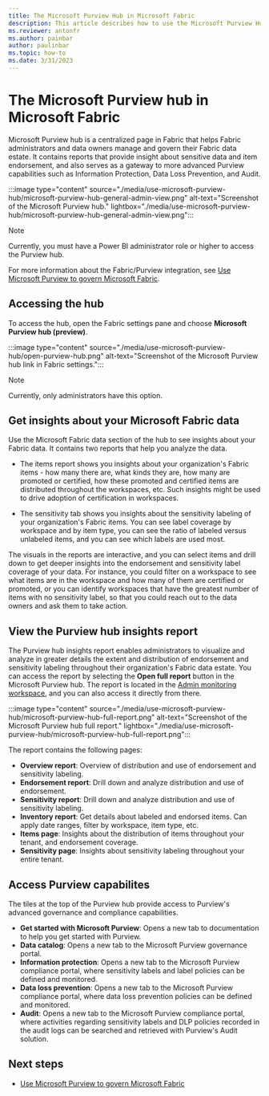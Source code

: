 ```yaml
---
title: The Microsoft Purview Hub in Microsoft Fabric
description: This article describes how to use the Microsoft Purview Hub in Microsoft Fabric to monitor and govern your Microsoft Fabric instance.
ms.reviewer: antonfr
ms.author: painbar
author: paulinbar
ms.topic: how-to 
ms.date: 3/31/2023
---
```


# The Microsoft Purview hub in Microsoft Fabric

Microsoft Purview hub is a centralized page in Fabric that helps Fabric administrators and data owners manage and govern their Fabric data estate. It contains reports that provide insight about sensitive data and item endorsement, and also serves as a gateway to more advanced Purview capabilities such as Information Protection, Data Loss Prevention, and Audit.

:::image type="content" source="./media/use-microsoft-purview-hub/microsoft-purview-hub-general-admin-view.png" alt-text="Screenshot of the Microsoft Purview hub." lightbox="./media/use-microsoft-purview-hub/microsoft-purview-hub-general-admin-view.png":::

>[!NOTE]
> Currently, you must have a Power BI administrator role or higher to access the Purview hub.

For more information about the Fabric/Purview integration, see [Use Microsoft Purview to govern Microsoft Fabric](./microsoft-purview-fabric.md).

## Accessing the hub

To access the hub, open the Fabric settings pane and choose **Microsoft Purview hub (preview)**.

:::image type="content" source="./media/use-microsoft-purview-hub/open-purview-hub.png" alt-text="Screenshot of the Microsoft Purview hub link in Fabric settings.":::

>[!NOTE]
> Currently, only administrators have this option.

## Get insights about your Microsoft Fabric data

Use the Microsoft Fabric data section of the hub to see insights about your Fabric data. It contains two reports that help you analyze the data.

* The items report shows you insights about your organization's Fabric items - how many there are, what kinds they are, how many are promoted or certified, how these promoted and certified items are distributed throughout the workspaces, etc. Such insights might be used to drive adoption of certification in workspaces.

* The sensitivity tab shows you insights about the sensitivity labeling of your organization's Fabric items. You can see label coverage by workspace and by item type, you can see the ratio of labeled versus unlabeled items, and you can see which labels are used most.

The visuals in the reports are interactive, and you can select items and drill down to get deeper insights into the endorsement and sensitivity label coverage of your data. For instance, you could filter on a workspace to see what items are in the workspace and how many of them are certified or promoted, or you can identify workspaces that have the greatest number of items with no sensitivity label, so that you could reach out to the data owners and ask them to take action.

## View the Purview hub insights report

The Purview hub insights report enables administrators to visualize and analyze in greater details the extent and distribution of endorsement and sensitivity labeling throughout their organization's Fabric data estate. You can access the report by selecting the **Open full report** button in the Microsoft Purview hub. The report is located in the [Admin monitoring workspace](../admin/monitoring-workspace.md), and you can also access it directly from there.

:::image type="content" source="./media/use-microsoft-purview-hub/microsoft-purview-hub-full-report.png" alt-text="Screenshot of the Microsoft Purview hub full report." lightbox="./media/use-microsoft-purview-hub/microsoft-purview-hub-full-report.png":::

The report contains the following pages:

* **Overview report**: Overview of distribution and use of endorsement and sensitivity labeling.
* **Endorsement report**: Drill down and analyze distribution and use of endorsement.
* **Sensitivity report**: Drill down and analyze distribution and use of sensitivity labeling.
* **Inventory report**: Get details about labeled and endorsed items. Can apply date ranges, filter by workspace, item type, etc.
* **Items page**: Insights about the distribution of items throughout your tenant, and endorsement coverage.
* **Sensitivity page**: Insights about sensitivity labeling throughout your entire tenant.

## Access Purview capabilites

The tiles at the top of the Purview hub provide access to Purview's advanced governance and compliance capabilities.

* **Get started with Microsoft Purview**: Opens a new tab to documentation to help you get started with Purview.
* **Data catalog**: Opens a new tab to the Microsoft Purview governance portal.
* **Information protection**: Opens a new tab to the Microsoft Purview compliance portal, where sensitivity labels and label policies can be defined and monitored.
* **Data loss prevention**: Opens a new tab to the Microsoft Purview compliance portal, where data loss prevention policies can be defined and monitored.
* **Audit**: Opens a new tab to the Microsoft Purview compliance portal, where activities regarding sensitivity labels and DLP policies recorded in the audit logs can be searched and retrieved with Purview's Audit solution.

## Next steps

* [Use Microsoft Purview to govern Microsoft Fabric](./microsoft-purview-fabric.md)